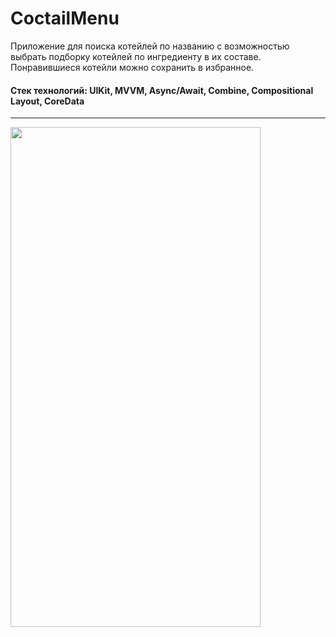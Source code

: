 # CoctailMenu
Приложение для поиска котейлей по названию с возможностью выбрать подборку котейлей по ингредиенту в их составе. Понравившиеся котейли можно сохранить в избранное. 

#### Стек технологий: UIKit, MVVM, Async/Await, Combine, Compositional Layout, CoreData

---
<img src="https://github.com/Polychh/CoctailMenu/blob/main/CoctailMenuVideo.gif" width="400" height="800">
